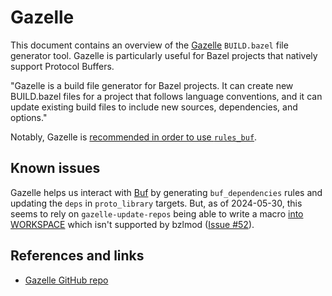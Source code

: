 # Gazelle

This document contains an overview of the [Gazelle](https://github.com/bazelbuild/bazel-gazelle?tab=readme-ov-file) `BUILD.bazel` file generator tool.
Gazelle is particularly useful for Bazel projects that natively support Protocol Buffers.

"Gazelle is a build file generator for Bazel projects. It can create new BUILD.bazel files for a project that follows
language conventions, and it can update existing build files to include new sources, dependencies, and options."

Notably, Gazelle is [recommended in order to use `rules_buf`](https://buf.build/docs/build-systems/bazel#gazelle).

## Known issues

Gazelle helps us interact with [Buf](./buf.md) by generating `buf_dependencies` rules and updating the `deps` in
`proto_library` targets. But, as of 2024-05-30, this seems to rely on `gazelle-update-repos` being able to write a macro
[into WORKSPACE](https://buf.build/docs/build-systems/bazel#gazelle-dependencies) which isn't supported by bzlmod
([Issue #52](https://github.com/bufbuild/rules_buf/issues/52)).

## References and links

* [Gazelle GitHub repo](https://github.com/bazelbuild/bazel-gazelle?tab=readme-ov-file)
